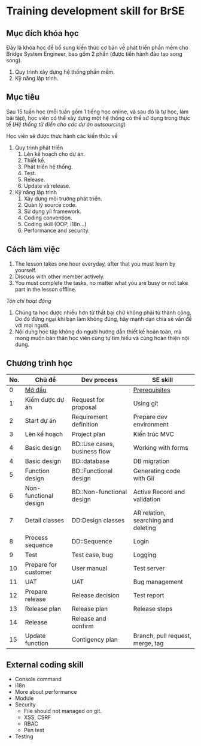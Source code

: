 # Training development skill for BrSE

## Mục đích khóa học

Đây là khóa học để bổ sung kiến thức cơ bản về phát triển phần mềm cho Bridge System  Engineer, bao gồm 2 phần (được tiến hành đào tạo song song).
1. Quy trình xây dựng hệ thống phần mềm.
2. Kỹ năng lập trình.

## Mục tiêu

Sau 15 tuần học (mỗi tuần gồm 1 tiếng học online, và sau đó là tự học, làm bài tập), học viên có thể xây dựng một hệ thống có thể sử dụng trong thực tế (*Hệ thống từ điển cho các dự án outsourcing*)

Học viên sẽ được thực hành các kiến thức về
1. Quy trình phát triển
    1. Lên kế hoạch cho dự án.
    2. Thiết kế.
    3. Phát triển hệ thống.
    4. Test.
    5. Release.
    6. Update và release.
2. Kỹ năng lập trình
    1. Xây dựng môi trường phát triển.
    2. Quản lý source code.
    3. Sử dụng yii framework.
    4. Coding convention.
    5. Coding skill (OOP, i18n...)
    6. Performance and security.

## Cách làm việc

1. The lesson takes one hour everyday, after that you must learn by yourself.
2. Discuss with other member actively.
3. You must complete the tasks, no matter what you are busy or not take part in the lesson offline.

*Tôn chỉ hoạt động*
1. Chúng ta học được nhiều hơn từ thất bại chứ không phải từ thành công. Do đó đừng ngại khi bạn làm không đúng, hãy mạnh dạn chia sẻ vấn đề với mọi người.
2. Nội dung học tập không do người hướng dẫn thiết kế hoàn toàn, mà mong muốn bản thân học viên cũng tự tìm hiểu và cùng hoàn thiện nội dung.

## Chương trình học

| No. | Chủ đề | Dev process | SE skill |
|---|---|---|---|
| 0 | [Mở đầu](docs/lessons/00.Introduction/README.md) | | [Prerequisites](docs/seSkills/00.Prerequisites/README.md) |
| 1 | Kiếm được dự án | Request for proposal | Using git |
| 2 | Start dự án | Requirement definition | Prepare dev environment |
| 3 | Lên kế hoạch | Project plan | Kiến trúc MVC |
| 4 | Basic design | BD::Use cases, business flow | Working with forms |
| 4 | Basic design | BD::database | DB migration |
| 5 | Function design | BD::Functional design | Generating code with Gii |
| 6 | Non-functional design | BD::Non-functional design | Active Record and validation |
| 7 | Detail classes | DD:Design classes | AR relation, searching and deleting |
| 8 | Process sequence | DD::Sequence | Login |
| 9 | Test | Test case, bug | Logging |
| 10 | Prepare for customer | User manual | Test server |
| 11 | UAT | UAT | Bug management |
| 12 | Prepare release | Release decision | Test report |
| 13 | Release plan | Release plan | Release steps |
| 14 | Release | Release and confirm | |
| 15 | Update function | Contigency plan | Branch, pull request, merge, tag |

## External coding skill

* Console command
* I18n
* More about performance
* Module
* Security
  * File should not managed on git.
  * XSS, CSRF
  * RBAC
  * Pen test
* Testing
